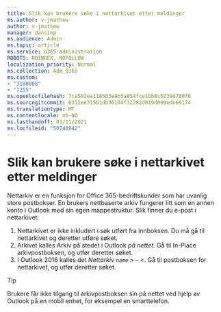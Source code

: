 ```yaml
---
title: Slik kan brukere søke i nettarkivet etter meldinger
ms.author: v-jmathew
author: v-jmathew
manager: dansimp
ms.audience: Admin
ms.topic: article
ms.service: o365-administration
ROBOTS: NOINDEX, NOFOLLOW
localization_priority: Normal
ms.collection: Adm_O365
ms.custom:
- "3100008"
- "7255"
ms.openlocfilehash: 7ca502ea118503e9b5a854fce1bb8c6239d780f6
ms.sourcegitcommit: 6312ee31561db36104f32282d019d069ede69174
ms.translationtype: MT
ms.contentlocale: nb-NO
ms.lasthandoff: 03/11/2021
ms.locfileid: "50748942"
---
```

# <a name="how-users-can-search-their-online-archive-for-messages"></a>Slik kan brukere søke i nettarkivet etter meldinger

Nettarkiv er en funksjon for Office 365-bedriftskunder som har uvanlig store postbokser. En brukers nettbaserte arkiv fungerer litt som en annen konto i Outlook med sin egen mappestruktur. Slik finner du e-post i nettarkivet:

1. Nettarkivet er ikke inkludert i søk utført fra innboksen. Du må gå til nettarkivet og deretter utføre søket.
2. Arkivet kalles Arkiv på stedet i Outlook *på nettet.* Gå til In-Place arkivpostboksen, og utfør deretter søket.
3. I Outlook 2016 kalles det *Nettarkiv `name` > – <*. Gå til postboksen for nettarkivet, og utfør deretter søket.

> [!TIP]
> Brukere får ikke tilgang til arkivpostboksen sin på nettet ved hjelp av Outlook på en mobil enhet, for eksempel en smarttelefon.
